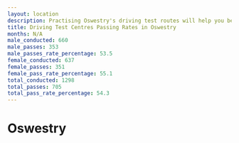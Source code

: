 ```yaml
---
layout: location
description: Practising Oswestry's driving test routes will help you become more confident in your gear-changing abilities.
title: Driving Test Centres Passing Rates in Oswestry
months: N/A
male_conducted: 660
male_passes: 353
male_passes_rate_percentage: 53.5
female_conducted: 637
female_passes: 351
female_pass_rate_percentage: 55.1
total_conducted: 1298
total_passes: 705
total_pass_rate_percentage: 54.3
---
```


# Oswestry

